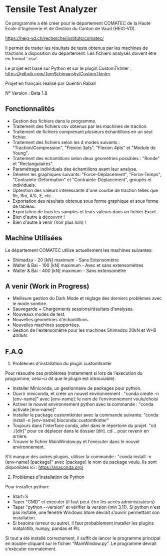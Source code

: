# Tensile Test Analyzer

Ce programme a été créer pour le département COMATEC de la Haute Ecole d'Ingénierie et de Gestion du Canton de Vaud (HEIG-VD).

https://heig-vd.ch/recherche/instituts/comatec/

Il permet de traiter les résultats de tests obtenus par les machines de tractions à disposition du département.
Les fichiers analysés doivent être en format '.csv'. 

Le projet est basé sur Python et sur le plugin CustomTkInter : https://github.com/TomSchimansky/CustomTkinter

Projet en français réalisé par Quentin Raball

N° Version : Beta 1.8

## Fonctionnalités
- Gestion des fichiers dans le programme.
- Traitement des fichiers csv obtenus par les machines de traction.
- Traitement de fichiers comprenant plusieurs échantillons en un seul fichier.
- Traitement des fichiers selon les 4 modes suivants : "Traction/Compression", "Flexion 3pts", "Flexion 4pts" et "Module de Young".
- Traitement des échantillons selon deux géométries possibles : "Ronde" et "Rectangulaires".
- Paramétrage individuels des échantillons avant leur analyse.
- Générer les graphiques suivants: "Force-Déplacement", "Force-Temps", "Contrainte-Déformation" et "Contrainte-Déplacement", groupés et individuels.
- Optention des valeurs intéressante d'une courbe de traction telles que Re, Rm, A%, E, etc...
- Exportation des résultats obtenus sous forme graphique et sous forme de tableau.
- Exportation de tous les samples et leurs valeurs dans un fichier Excel.
- Bien d'autre à découvrir !
- Bien d'autre à venir (Voir plus loin) !


## Machine Utilisées
Le département COMATEC utilise actuellement les machines suivantes:
- Shimadzu - 20 [kN] maximum - Sans Extensomètre
- Walter & Bai - 100 [kN] maximum - Avec et sans extensomètres
- Walter & Bai - 400 [kN] maximum - Sans extensomètre


## A venir (Work in Progress)
- Meilleure gestion du Dark Mode et réglage des derniers problèmes avec le mode sombre.
- Sauvegarde + Chargements sessions/résultats d'analyses.
- Nouveaux modes de test.
- Nouvelles géométries d'échantillons.
- Nouvelles machines supportées.
- Gestion de l'extensomètre pour les machines Shimadzu 20kN et W+B 400kN.


## F.A.Q

1) Problèmes d'installation du plugin customtkinter

Pour résoudre ces problèmes (notamment si lors de l'execution du programme, celui-ci dit que le plugin est introuvable):
- Installer Miniconda, un gestionnaire de packages pour python.
- Ouvrir miniconda, et créer un nouvel environnement : "conda create -n [env-name]" avec [env-name]: le nom de l'environnement voulu/choisi
- Activer le nouvel environnement python avec la commande : "conda activate [env-name]"
- Installer le package customtkinter avec la commande suivante: "conda install -n [env-name] bioconda::customtkinter"
- Toujours dans l'interface conda, aller dans le répertoire du projet. "cd ./[dir]" pour ce déplacer dans le dossier [dir]. cd .. pour revenir en arrière.
- Trouver le fichier MainWindow.py et l'executer dans le nouvel environnement.

S'il manque des autres plugins, utiliser la commande : "conda install -n [env-name] [package]" avec [package] le nom du package voulu. Ils sont disponibles ici : https://anaconda.org/

2) Problèmes d'installation de Python

Pour installer python:

- Start+S
- Taper "CMD" et executer (il faut peut-être les accès administrateurs)
- Taper "python --version" et vérifier la version (min 3.11). Si python n'est pas installé, une fenêtre Windows Store devrait s'ouvrir permettant son installation.
- Si besoins (erreur ou autre), il faut probablement installer les plugins matplotlib, numpy, pandas et PIL

Si tout a été installé correctement, il suffit de lancer le programme principal en double-cliquant sur le fichier "MainWindow.py". Le programme devrait s'exécuter normalement.
